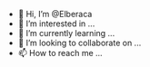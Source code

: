- 👋 Hi, I’m @Elberaca
- 👀 I’m interested in ...
- 🌱 I’m currently learning ...
- 💞️ I’m looking to collaborate on ...
- 📫 How to reach me ...

<!---
Elberaca/Elberaca is a ✨ special ✨ repository because its `README.md` (this file) appears on your GitHub profile.
You can click the Preview link to take a look at your changes.
--->
